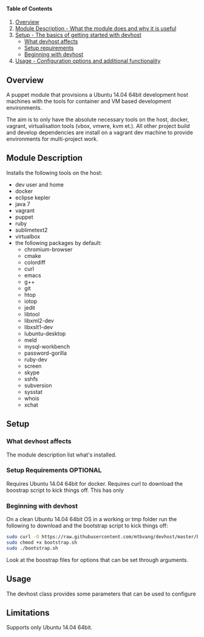 #### Table of Contents

1. [Overview](#overview)
2. [Module Description - What the module does and why it is useful](#module-description)
3. [Setup - The basics of getting started with devhost](#setup)
    * [What devhost affects](#what-devhost-affects)
    * [Setup requirements](#setup-requirements)
    * [Beginning with devhost](#beginning-with-devhost)
4. [Usage - Configuration options and additional functionality](#usage)

## Overview

A puppet module that provisions a Ubuntu 14.04 64bit development host machines with the tools for container and VM based 
development environments. 

The aim is to only have the absolute necessary tools on the host, docker, vagrant, virtualisation tools (vbox, vmwre, kvm et.).
All other project build and develop dependencies are install on a vagrant dev machine to provide environments for multi-project 
work.

## Module Description

Installs the following tools on the host:
- dev user and home
- docker
- eclipse kepler
- java 7
- vagrant
- puppet
- ruby
- sublimetext2
- virtualbox
- the following packages by default:
    - chromium-browser
    - cmake
    - colordiff
    - curl
    - emacs
    - g++
    - git
    - htop
    - iotop
    - jedit
    - libtool
    - libxml2-dev
    - libxslt1-dev
    - lubuntu-desktop
    - meld
    - mysql-workbench
    - password-gorilla
    - ruby-dev
    - screen
    - skype
    - sshfs
    - subversion
    - sysstat
    - whois
    - xchat

## Setup

### What devhost affects

The module description list what's installed.

### Setup Requirements **OPTIONAL**

Requires Ubuntu 14.04 64bit for docker. Requires curl to download the boostrap script to kick things off. This has only 

### Beginning with devhost

On a clean Ubuntu 14.04 64bit OS in  a working or tmp folder run the following to download and the bootstrap script to 
kick things off:

```sh
sudo curl -O https://raw.githubusercontent.com/mtbvang/devhost/master/bootstrap.sh
sudo chmod +x bootstrap.sh
sudo ./bootstrap.sh
```
Look at the boostrap files for options that can be set through arguments.

## Usage

The devhost class provides some parameters that can be used to configure

## Limitations

Supports only Ubuntu 14.04 64bit. 


